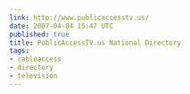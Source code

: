 ```yaml
---
link: http://www.publicaccesstv.us/
date: 2007-04-04 15:47 UTC
published: true
title: PublicAccessTV.us National Directory
tags:
- cableaccess
- directory
- television
---
```




